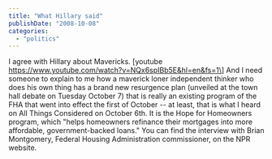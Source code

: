 ```yaml
---
title: "What Hillary said"
publishDate: "2008-10-08"
categories: 
  - "politics"
---
```


I agree with Hillary about Mavericks. \[youtube https://www.youtube.com/watch?v=NQx6spIBb5E&hl=en&fs=1\] And I need someone to explain to me how a maverick loner independent thinker who does his own thing has a brand new resurgence plan (unveiled at the town hall debate on Tuesday October 7) that is really an existing program of the FHA that went into effect the first of October -- at least, that is what I heard on All Things Considered on October 6th. It is the Hope for Homeowners program, which "helps homeowners refinance their mortgages into more affordable, government-backed loans." You can find the interview with Brian Montgomery, Federal Housing Administration commissioner, on the NPR website.
